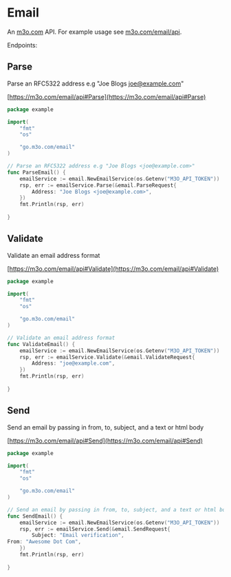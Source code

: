 # Email

An [m3o.com](https://m3o.com) API. For example usage see [m3o.com/email/api](https://m3o.com/email/api).

Endpoints:

## Parse

Parse an RFC5322 address e.g "Joe Blogs <joe@example.com>"


[https://m3o.com/email/api#Parse](https://m3o.com/email/api#Parse)

```go
package example

import(
	"fmt"
	"os"

	"go.m3o.com/email"
)

// Parse an RFC5322 address e.g "Joe Blogs <joe@example.com>"
func ParseEmail() {
	emailService := email.NewEmailService(os.Getenv("M3O_API_TOKEN"))
	rsp, err := emailService.Parse(&email.ParseRequest{
		Address: "Joe Blogs <joe@example.com>",
	})
	fmt.Println(rsp, err)
	
}
```
## Validate

Validate an email address format


[https://m3o.com/email/api#Validate](https://m3o.com/email/api#Validate)

```go
package example

import(
	"fmt"
	"os"

	"go.m3o.com/email"
)

// Validate an email address format
func ValidateEmail() {
	emailService := email.NewEmailService(os.Getenv("M3O_API_TOKEN"))
	rsp, err := emailService.Validate(&email.ValidateRequest{
		Address: "joe@example.com",
	})
	fmt.Println(rsp, err)
	
}
```
## Send

Send an email by passing in from, to, subject, and a text or html body


[https://m3o.com/email/api#Send](https://m3o.com/email/api#Send)

```go
package example

import(
	"fmt"
	"os"

	"go.m3o.com/email"
)

// Send an email by passing in from, to, subject, and a text or html body
func SendEmail() {
	emailService := email.NewEmailService(os.Getenv("M3O_API_TOKEN"))
	rsp, err := emailService.Send(&email.SendRequest{
		Subject: "Email verification",
From: "Awesome Dot Com",
	})
	fmt.Println(rsp, err)
	
}
```
